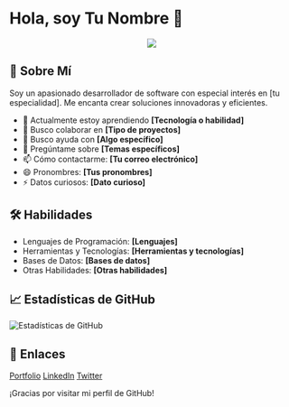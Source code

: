 <body>
    <div class="container">
        <h1>Hola, soy <span>Tu Nombre</span> 👋</h1>
        <p align="center">
          <a href="https://github.com/DenverCoder1/readme-typing-svg"><img src="[https://readme-typing-svg.herokuapp.com?font=Time+New+Roman&color=%23C8BE25&size=25&center=true&vCenter=true&width=600&height=100&lines=Software+Engineer+@bld.ai;Computer+Science+Student;Competitive+Programmer;2x+ACPC+Finalist;Expert+on+Codeforces;Division+1+on+Codechef+(5+Stars);4+Kyu+on+Atcoder;Always+learning+new+things](https://eco-invitaciones.com/github_javier/assets/images/SoyJavier.gif)"></a>
        </p>
        <h2>🚀 Sobre Mí</h2>
        <p>Soy un apasionado desarrollador de software con especial interés en [tu especialidad]. Me encanta crear soluciones innovadoras y eficientes.</p>
        <ul>
            <li>🌱 Actualmente estoy aprendiendo <strong>[Tecnología o habilidad]</strong></li>
            <li>👯 Busco colaborar en <strong>[Tipo de proyectos]</strong></li>
            <li>🤔 Busco ayuda con <strong>[Algo específico]</strong></li>
            <li>💬 Pregúntame sobre <strong>[Temas específicos]</strong></li>
            <li>📫 Cómo contactarme: <strong>[Tu correo electrónico]</strong></li>
            <li>😄 Pronombres: <strong>[Tus pronombres]</strong></li>
            <li>⚡ Datos curiosos: <strong>[Dato curioso]</strong></li>
        </ul>
        <h2>🛠 Habilidades</h2>
        <ul>
            <li>Lenguajes de Programación: <strong>[Lenguajes]</strong></li>
            <li>Herramientas y Tecnologías: <strong>[Herramientas y tecnologías]</strong></li>
            <li>Bases de Datos: <strong>[Bases de datos]</strong></li>
            <li>Otras Habilidades: <strong>[Otras habilidades]</strong></li>
        </ul>
        <h2>📈 Estadísticas de GitHub</h2>
        <img src="https://github-readme-stats.vercel.app/api?username=javierfr&show_icons=true&theme=tokyonight" alt="Estadísticas de GitHub">
        <h2>🔗 Enlaces</h2>
        <a href="tu-enlace-de-portfolio" class="badge portfolio-badge">Portfolio</a>
        <a href="tu-enlace-de-linkedin" class="badge linkedin-badge">LinkedIn</a>
        <a href="tu-enlace-de-twitter" class="badge twitter-badge">Twitter</a>
        <p>¡Gracias por visitar mi perfil de GitHub!</p>
    </div>
</body>
